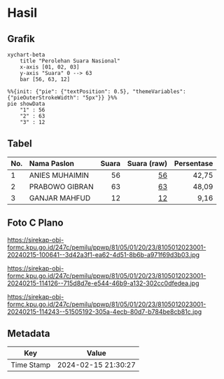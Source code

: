 # Hasil

## Grafik

```mermaid
xychart-beta
    title "Perolehan Suara Nasional"
    x-axis [01, 02, 03]
    y-axis "Suara" 0 --> 63
    bar [56, 63, 12]
```

```mermaid
%%{init: {"pie": {"textPosition": 0.5}, "themeVariables": {"pieOuterStrokeWidth": "5px"}} }%%
pie showData
    "1" : 56
    "2" : 63
    "3" : 12
```

## Tabel

| No. | Nama Paslon    | Suara | Suara (raw) | Persentase |
|:--- |:-------------- | -----:| -----------:| ----------:|
| 1   | ANIES MUHAIMIN | 56    | [56][p-1]   | 42,75      |
| 2   | PRABOWO GIBRAN | 63    | [63][p-2]   | 48,09      |
| 3   | GANJAR MAHFUD  | 12    | [12][p-3]   | 9,16       |


[p-1]: https://github.com/gigit-pemilu/pemilu-2024/blob/main/pilpres/hitung-suara/sub/81-maluku/sub/05-seram-bagian-timur/sub/01-bula/sub/2023-kampung-wailola/sub/001-tps/sub/paslon-1.txt
[p-2]: https://github.com/gigit-pemilu/pemilu-2024/blob/main/pilpres/hitung-suara/sub/81-maluku/sub/05-seram-bagian-timur/sub/01-bula/sub/2023-kampung-wailola/sub/001-tps/sub/paslon-2.txt
[p-3]: https://github.com/gigit-pemilu/pemilu-2024/blob/main/pilpres/hitung-suara/sub/81-maluku/sub/05-seram-bagian-timur/sub/01-bula/sub/2023-kampung-wailola/sub/001-tps/sub/paslon-3.txt

## Foto C Plano

https://sirekap-obj-formc.kpu.go.id/247c/pemilu/ppwp/81/05/01/20/23/8105012023001-20240215-100641--3d42a3f1-ea62-4d51-8b6b-a971f69d3b03.jpg

https://sirekap-obj-formc.kpu.go.id/247c/pemilu/ppwp/81/05/01/20/23/8105012023001-20240215-114126--715d8d7e-e544-46b9-a132-302cc0dfedea.jpg

https://sirekap-obj-formc.kpu.go.id/247c/pemilu/ppwp/81/05/01/20/23/8105012023001-20240215-114243--51505192-305a-4ecb-80d7-b784be8cb81c.jpg


## Metadata

| Key        | Value               |
| ---------- | ------------------- |
| Time Stamp | 2024-02-15 21:30:27 |



